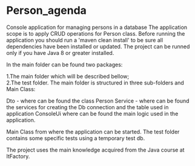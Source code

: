 # Person_agenda
Console application for managing persons in a database The application scope is to apply CRUD operations for Person class. Before running the application you should run a 'maven clean install' to be sure all dependencies have been installed or updated. The project can be runned only if you have Java 8 or greater installed.

In the main folder can be found two packages: 

1.The main folder which will be described bellow;   
2.The test folder. The main folder is structured in three sub-folders and Main Class:

Dto - where can be found the class Person
Service - where can be found the services for creating the Db connection and the table used in application
ConsoleUi where can be found the main logic used in the application. 

Main Class from where the application can be started. The test folder contains some specific tests using a temporary test db.

The project uses the main knowledge acquired from the Java course at ItFactory.
 

